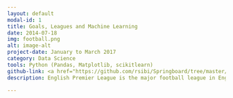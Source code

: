 ```yaml
---
layout: default
modal-id: 1
title: Goals, Leagues and Machine Learning
date: 2014-07-18
img: football.png
alt: image-alt
project-date: January to March 2017
category: Data Science
tools: Python (Pandas, Matplotlib, scikitlearn)
github-link: <a href="https://github.com/rsibi/Springboard/tree/master/Capstone%20Project/Final%20Report">Github Link</a>
description: English Premier League is the major football league in England. The project aims at predicting the winner of each fixture every week using statistics about a team's past performance, recent form and home advantage.

---
```

